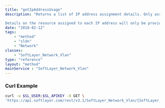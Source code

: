 ```yaml
---
title: "getIpAddressUsage"
description: "Returns a list of IP address assignment details. Only assigned IP addresses are reported on. IP address assignments are presently only recorded and available for Primary Subnets. 

Details on the resource assigned to each IP address will only be provided to users with access to the underlying resource. If the user cannot access the resource, a detail record will still be returned for the assignment but without any accompanying resource data. "
date: "2018-02-12"
tags:
    - "method"
    - "sldn"
    - "Network"
classes:
    - "SoftLayer_Network_Vlan"
type: "reference"
layout: "method"
mainService : "SoftLayer_Network_Vlan"
---
```


### Curl Example
```bash
curl -u $SL_USER:$SL_APIKEY -X GET \
'https://api.softlayer.com/rest/v3.1/SoftLayer_Network_Vlan/{SoftLayer_Network_VlanID}/getIpAddressUsage'
```
